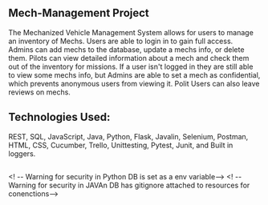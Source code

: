 ## Mech-Management Project 

The Mechanized Vehicle Management System allows for users to manage an inventory of Mechs.
Users are able to login in to gain full access.  
Admins can add mechs to the database, update a mechs info, or delete them.
Pilots can view detailed information about a mech and check them out of the inventory for missions.
If a user isn't logged in they are still able to view some mechs info, but Admins are able to set a mech as confidential,
    which prevents anonymous users from viewing it.
Polit Users can also leave reviews on mechs.

## Technologies Used:
REST, SQL, JavaScript, Java, Python, Flask, Javalin, Selenium, Postman, HTML, CSS, Cucumber, Trello, Unittesting, Pytest, Junit, and Built in loggers. 


## <!-- Before running Set up your Database-->
<! -- Warning for security in Python DB is set as a env variable-->
<! -- Warning for security in JAVAn DB has gitignore attached to resources for conenctions-->


<!-- To run the App in Python (recommended IDE PyCharm)Install:
  1. pip install psycopg2
  2. pip install flask
  3. pip install flask_cors
  4. pip install unittest
  5. pip install behave
  6. pip install selenium
 -->

<!-- To run the App in Java Install:
  1. Install Java IDE (recommended IDE Intellij)
  2. Run as a Maven Project
  Next install the following dependencies(may vary based on OS and Browser Utilized):
      <dependencies>

        <dependency>
            <groupId>io.javalin</groupId>
            <artifactId>javalin</artifactId>
            <version>4.6.0</version>
        </dependency>

        <dependency>
            <groupId>org.slf4j</groupId>
            <artifactId>slf4j-simple</artifactId>
            <version>1.7.36</version>
        </dependency>

        <dependency>
            <groupId>com.google.code.gson</groupId>
            <artifactId>gson</artifactId>
            <version>2.9.0</version>
        </dependency>

        <dependency>
            <groupId>org.postgresql</groupId>
            <artifactId>postgresql</artifactId>
            <version>42.3.6</version>
        </dependency>

        <dependency>
            <groupId>org.mockito</groupId>
            <artifactId>mockito-core</artifactId>
            <version>4.5.1</version>
            <scope>test</scope>
        </dependency>

        <dependency>
            <groupId>org.junit.jupiter</groupId>
            <artifactId>junit-jupiter-engine</artifactId>
            <version>5.8.2</version>
            <scope>test</scope>
        </dependency>

        <dependency>
            <groupId>org.seleniumhq.selenium</groupId>
            <artifactId>selenium-java</artifactId>
            <version>4.1.4</version>
        </dependency>

        <dependency>
            <groupId>org.seleniumhq.selenium</groupId>
            <artifactId>selenium-chrome-driver</artifactId>
            <version>4.1.4</version>
        </dependency>

        <dependency>
            <groupId>info.cukes</groupId>
            <artifactId>cucumber-java</artifactId>
            <version>1.2.6</version>
        </dependency>

        <dependency>
            <groupId>info.cukes</groupId>
            <artifactId>cucumber-testng</artifactId>
            <version>1.2.6</version>
        </dependency>

        <dependency>
            <groupId>info.cukes</groupId>
            <artifactId>cucumber-junit</artifactId>
            <version>1.2.6</version>
            <scope>test</scope>
        </dependency>

    </dependencies>

ScreenShots of User Interface
![browser-not-logged-in](https://user-images.githubusercontent.com/102607791/171521253-c4b9cee4-bb0f-4dd8-9da0-e74541954807.png)
![checkout-form](https://user-images.githubusercontent.com/102607791/171521273-939891f4-3709-45d3-b589-d91289c2f82a.png)
![homepage-logged-in](https://user-images.githubusercontent.com/102607791/171521279-7bbec6df-c651-41d1-9a22-464b5e6577fb.png)
![index-page](https://user-images.githubusercontent.com/102607791/171521297-801c490b-6599-40bf-a88a-21d1ef239989.png)
![login-page](https://user-images.githubusercontent.com/102607791/171521370-558929de-9336-4846-b1d7-79679c4d8a5c.png)
![mech-unavailable-alert](https://user-images.githubusercontent.com/102607791/171521381-9d13f8a4-bbea-4f21-a87b-e7690e8a435e.png)
![successful-checkout](https://user-images.githubusercontent.com/102607791/171521396-5f19471a-9b0b-43d9-89be-72d6f6757983.png)

